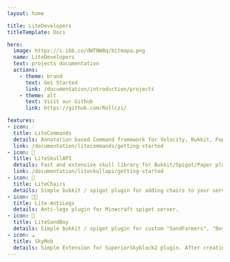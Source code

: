 ```yaml
---
layout: home

title: LiteDevelopers
titleTemplate: Docs

hero:
  image: https://i.ibb.co/dWTNW8q/bitmapa.png
  name: LiteDevelopers
  text: projects documentation
  actions:
    - theme: brand
      text: Get Started
      link: /documentation/introduction/projects
    - theme: alt
      text: Visit our Github
      link: https://github.com/Rollczi/

features:
- icon: ☄️
  title: LiteCommands
  details: Annotation based Command framework for Velocity, Bukkit, Paper, BungeeCord and your other implementations.
  link: /documentation/litecommands/getting-started
- icon: 💜
  title: LiteSkullAPI
  details: Fast and extensive skull library for Bukkit/Spigot/Paper plugins.
  link: /documentation/liteskullapi/getting-started
- icon: 🌃
  title: LiteChairs
  details: Simple bukkit / spigot plugin for adding chairs to your server.
- icon: 👮🏻
  title: Lite-AntiLegs
  details: Anti-legs plugin for Minecraft spigot server.
- icon: 👑
  title: LiteSandBoy
  details: Simple bukkit / spigot plugin for custom "SandFarmers", "BoyFarmers" etc.
- icon: ☁️
  title: SkyMob
  details: Simple Extension for SuperiorSkyblock2 plugin. After creating the island, a custom mob will spawn.
---
```

<script setup>
import {
  VPTeamPage,
  VPTeamPageTitle,
  VPTeamMembers,
  VPDocAsideSponsors,
} from 'vitepress/theme';

const members = [
  {
    avatar: 'https://avatars.githubusercontent.com/u/49173834?v=4',
    name: 'Rollczi',
    title: 'Java Developer',
    links: [
      { icon: 'github', link: 'https://github.com/Rollczi' },
      { icon: 'linkedin', link: 'https://www.linkedin.com/in/rollczi/' }
    ]
  }
]
</script>


<VPTeamPage style='padding-bottom: 0'>
  <VPTeamPageTitle>
    <template is #title>
      LiteDevelopers Team
    </template>
    <template #lead>
        We are a small team of developers that create open-source projects for the Minecraft community.
    </template>
  </VPTeamPageTitle>
  <VPTeamMembers :members="members"></VPTeamMembers>
  <VPTeamPageTitle  style='padding: 0'>
    <template #lead>
      And many more contributors! <a style="color: var(--vp-c-brand)" href="https://github.com/Rollczi/LiteDevelopers/graphs/contributors">See all contributors</a>
    </template>
  </VPTeamPageTitle>
</VPTeamPage>


